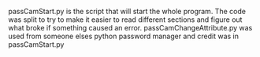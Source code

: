 passCamStart.py is the script that will start the whole program.
The code was split to try to make it easier to read different sections and
figure out what broke if something caused an error.
passCamChangeAttribute.py was used from someone elses python password manager and credit was
in passCamStart.py
